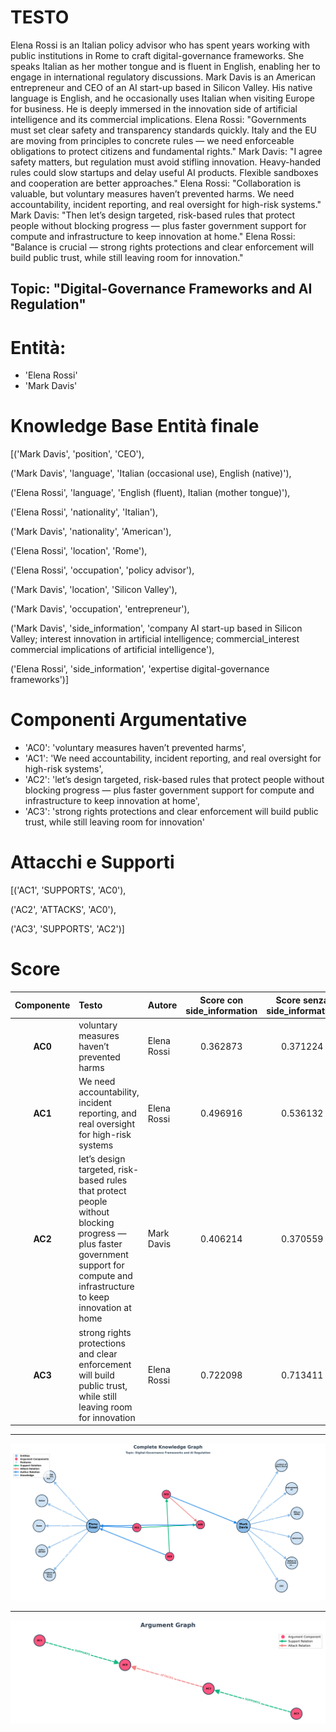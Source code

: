 # TESTO
Elena Rossi is an Italian policy advisor who has spent years working with public institutions in Rome to craft digital-governance frameworks. She speaks Italian as her mother tongue and is fluent in English, enabling her to engage in international regulatory discussions. Mark Davis is an American entrepreneur and CEO of an AI start-up based in Silicon Valley. His native language is English, and he occasionally uses Italian when visiting Europe for business. He is deeply immersed in the innovation side of artificial intelligence and its commercial implications. Elena Rossi: "Governments must set clear safety and transparency standards quickly. Italy and the EU are moving from principles to concrete rules — we need enforceable obligations to protect citizens and fundamental rights." Mark Davis: "I agree safety matters, but regulation must avoid stifling innovation. Heavy-handed rules could slow startups and delay useful AI products. Flexible sandboxes and cooperation are better approaches." Elena Rossi: "Collaboration is valuable, but voluntary measures haven’t prevented harms. We need accountability, incident reporting, and real oversight for high-risk systems." Mark Davis: "Then let’s design targeted, risk-based rules that protect people without blocking progress — plus faster government support for compute and infrastructure to keep innovation at home." Elena Rossi: "Balance is crucial — strong rights protections and clear enforcement will build public trust, while still leaving room for innovation."

## Topic: "Digital-Governance Frameworks and AI Regulation"

# Entità:
+ 'Elena Rossi'
+ 'Mark Davis'

# Knowledge Base Entità finale
[('Mark Davis', 'position', 'CEO'),
 
 ('Mark Davis', 'language', 'Italian (occasional use), English (native)'),
 
 ('Elena Rossi', 'language', 'English (fluent), Italian (mother tongue)'),
 
 ('Elena Rossi', 'nationality', 'Italian'),
 
 ('Mark Davis', 'nationality', 'American'),
 
 ('Elena Rossi', 'location', 'Rome'),
 
 ('Elena Rossi', 'occupation', 'policy advisor'),
 
 ('Mark Davis', 'location', 'Silicon Valley'),
 
 ('Mark Davis', 'occupation', 'entrepreneur'),
 
 ('Mark Davis',
  'side_information',
  'company AI start-up based in Silicon Valley; interest innovation in artificial intelligence; commercial_interest commercial implications of artificial intelligence'),
 
 ('Elena Rossi',
  'side_information',
  'expertise digital-governance frameworks')]

# Componenti Argumentative
- 'AC0': 'voluntary measures haven’t prevented harms',
- 'AC1': 'We need accountability, incident reporting, and real oversight for high-risk systems',
- 'AC2': 'let’s design targeted, risk-based rules that protect people without blocking progress — plus faster government support for compute and infrastructure to keep innovation at home',
- 'AC3': 'strong rights protections and clear enforcement will build public trust, while still leaving room for innovation'

# Attacchi e Supporti
[('AC1', 'SUPPORTS', 'AC0'),
 
 ('AC2', 'ATTACKS', 'AC0'),
 
 ('AC3', 'SUPPORTS', 'AC2')]

# Score

| Componente | Testo | Autore | Score con side_information |Score senza side_information| via prompt |
| :---: | :--- | :--- | :---: | :---: | :---: |
| **AC0** | voluntary measures haven’t prevented harms | Elena Rossi | $0.362873$ | $0.371224$|$0.85$|
| **AC1** | We need accountability, incident reporting, and real oversight for high-risk systems | Elena Rossi | $0.496916$ |$0.536132$ |$0.95$|
| **AC2** | let’s design targeted, risk-based rules that protect people without blocking progress — plus faster government support for compute and infrastructure to keep innovation at home | Mark Davis | $0.406214$ |$0.370559$|$0.85$|
| **AC3** |strong rights protections and clear enforcement will build public trust, while still leaving room for innovation | Elena Rossi | $0.722098$ | $0.713411$| $0.95$|



---

![grafo](debate_on_AI_regulation_graph/complete_graph_graph_debate_on_AI_regulation.png)

---

![grafo_argomentativo](debate_on_AI_regulation_graph/argumentative_graph_debate_on_AI_regulation.png)
